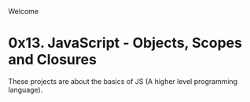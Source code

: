 Welcome
# 0x13. JavaScript - Objects, Scopes and Closures
These projects are about the basics of JS (A higher level programming language).
